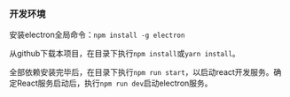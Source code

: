 ### 开发环境

安装electron全局命令：```npm install -g electron```

从github下载本项目，在目录下执行```npm install```或```yarn install```。

全部依赖安装完毕后，在目录下执行```npm run start```，以启动react开发服务。确定React服务启动后，执行```npm run dev```启动electron服务。